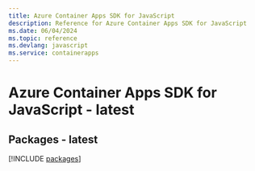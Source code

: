 ```yaml
---
title: Azure Container Apps SDK for JavaScript
description: Reference for Azure Container Apps SDK for JavaScript
ms.date: 06/04/2024
ms.topic: reference
ms.devlang: javascript
ms.service: containerapps
---
```

# Azure Container Apps SDK for JavaScript - latest
## Packages - latest
[!INCLUDE [packages](container-apps-index.md)]
